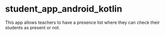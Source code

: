 # student_app_android_kotlin
This app allows teachers to have a presence list where they can check their students as present or not.
